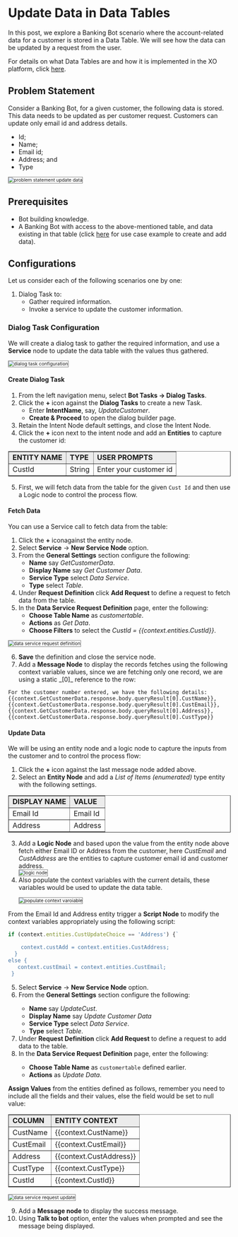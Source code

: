# Update Data in Data Tables

In this post, we explore a Banking Bot scenario where the account-related data for a customer is stored in a Data Table. We will see how the data can be updated by a request from the user.

For details on what Data Tables are and how it is implemented in the XO platform, click <a href="https://developer.kore.ai/docs/bots/advanced-topics/data-as-a-service/" target="_blank"> here</a>.

## Problem Statement

Consider a Banking Bot, for a given customer, the following data is stored. This data needs to be updated as per customer request. Customers can update only email id and address details.

* Id;
* Name;
* Email id;
* Address; and
* Type

<img src="../images/problem-statement-update-data.png" alt="problem statement update data" title="problem statement update data" style="border: 1px solid gray; zoom:75%;">

## Prerequisites

* Bot building knowledge.
* A Banking Bot with access to the above-mentioned table, and data existing in that table (click <a href="https://docsinternal-kore.github.io/docs/xo/how-tos/build-a-banking-assistant/design-digital-skills/add-data-to-data-tables/" target="_blank"> here</a> for use case example to create and add data).

## Configurations

Let us consider each of the following scenarios one by one:

1. Dialog Task to:
    * Gather required information.
    * Invoke a service to update the customer information.

### Dialog Task Configuration

We will create a dialog task to gather the required information, and use a **Service** node to update the data table with the values thus gathered.

<img src="../images/dialog-task-configuration-update.png" alt="dialog task configuration" title="dialog task configuration" style="border: 1px solid gray; zoom:75%;">

#### Create Dialog Task

1. From the left navigation menu, select **Bot Tasks -> Dialog Tasks**.
2. Click the **+** icon against the **Dialog Tasks** to create a new Task.
    * Enter **IntentName**, say, _UpdateCustomer_.
    * **Create & Proceed** to open the dialog builder page.
3. Retain the Intent Node default settings, and close the Intent Node.
4. Click the **+** icon next to the intent node and add an **Entities** to capture the customer id: 

<table border="1.5">
<tr bgcolor="#ECECEC">
   <td>
    <strong>ENTITY NAME</strong>
   </td>
   <td>
    <strong>TYPE</strong>
   </td>
   <td>
    <strong>USER PROMPTS</strong>
   </td>
  </tr>
  <tr>
   <td>
    CustId
   </td>
   <td>
    String
   </td>
   <td>
    Enter your customer id
   </td>
  </tr>
</table>

<ol start="5"><li>First, we will fetch data from the table for the given <code>Cust Id</code> and then use a Logic node to control the process flow.</li></ol>

#### Fetch Data

You can use a Service call to fetch data from the table:

1. Click the **+** iconagainst the entity node.
2. Select **Service** -> **New Service Node** option.
3. From the **General Settings** section configure the following:
    * **Name** say _GetCustomerData_.
    * **Display Name** say _Get Customer Data_.
    * **Service Type** select _Data Service_.
    * **Type** select _Table_.
4. Under **Request Definition** click **Add Request** to define a request to fetch data from the table.
5. In the **Data Service Request Definition** page, enter the following:
    * **Choose Table Name** as _customertable_.
    * **Actions** as _Get Data_.
    * **Choose Filters** to select the _CustId = {{context.entities.CustId}}_.

<img src="../images/data-service-request-definition.png" alt="data service request definition" title="data service request definition" style="border: 1px solid gray; zoom:75%;">

<ol start="6"><li><b>Save</b> the definition and close the service node.</li>
<li>Add a <b>Message Node</b> to display the records fetches using the following context variable values, since we are fetching only one record, we are using a static _[0]_ reference to the row:</li></ol>

```
For the customer number entered, we have the following details: {{context.GetCustomerData.response.body.queryResult[0].CustName}}, {{context.GetCustomerData.response.body.queryResult[0].CustEmail}}, {{context.GetCustomerData.response.body.queryResult[0].Address}}, {{context.GetCustomerData.response.body.queryResult[0].CustType}}
```

#### Update Data

We will be using an entity node and a logic node to capture the inputs from the customer and to control the process flow:

1. Click the **+** icon against the last message node added above.
2. Select an **Entity Node** and add a _List of Items (enumerated)_ type entity with the following settings. 

<table border="1.5">
<tr bgcolor="#ECECEC">
   <td>
    <strong>DISPLAY NAME</strong>
   </td>
   <td>
    <strong>VALUE</strong>
   </td>
  </tr>
  <tr>
   <td>
    Email Id
   </td>
   <td>
    Email Id
   </td>
  </tr>
  <tr>
   <td>
    Address
   </td>
   <td>
    Address
   </td>
  </tr>
</table>

<ol start="3"><li>Add a <b>Logic Node</b> and based upon the value from the entity node above fetch either Email ID or Address from the customer, here <i>CustEmail</i> and <i>CustAddress</i> are the entities to capture customer email id and customer address.</li>

<img src="../images/logic-node.png" alt="logic node" title="logic node" style="border: 1px solid gray; zoom:75%;">

<li>Also populate the context variables with the current details, these variables would be used to update the data table.</li>

<img src="../images/populate-context-variables.png" alt="populate context varoiable" title="banking bot configure columns" style="border: 1px solid gray; zoom:75%;"></ol>

From the Email Id and Address entity trigger a **Script Node** to modify the context variables appropriately using the following script:

```js
if (context.entities.CustUpdateChoice == 'Address') {`

    context.custAdd = context.entities.CustAddress;
  }
else {
   context.custEmail = context.entities.CustEmail;
 }
```

<ol start="5"><li>Select <b>Service</b> -> <b>New Service Node</b> option.</li>
<li>From the <b>General Settings</b> section configure the following:</li>
    <ul><li><b>Name</b> say <i>UpdateCust</i>.
    <li><b>Display Name</b> say <i>Update Customer Data</i>
    <li><b>Service Type</b> select <i>Data Service</i>.
    <li><b>Type</b> select <i>Table</i>.</li></ul>
<li>Under <b>Request Definition</b> click <b>Add Request</b> to define a request to add data to the table.</li>
<li>In the <b>Data Service Request Definition</b> page, enter the following:</li>
    <ul><li><b>Choose Table Name</b> as <code>customertable</code> defined earlier.</li>
    <li><b>Actions</b> as <i>Update Data</i>.</li></ul></ol>

**Assign Values** from the entities defined as follows, remember you need to include all the fields and their values, else the field would be set to null value:

<table border="1.5">
<tr bgcolor="#ECECEC">
   <td>
        <strong>COLUMN</strong>
   </td>
   <td>
        <strong>ENTITY CONTEXT</strong>
   </td>
  </tr>
  <tr>
   <td>
        CustName
   </td>
   <td>
        {{context.CustName}}
   </td>
  </tr>
  <tr>
   <td>
        CustEmail
   </td>
   <td>
        {{context.CustEmail}}
   </td>
  </tr>
  <tr>
   <td>
        Address
   </td>
   <td>
        {{context.CustAddress}}
   </td>
  </tr>
  <tr>
   <td>
        CustType
   </td>
   <td>
        {{context.CustType}}
   </td>
  </tr>
  <tr>
   <td>
        CustId
   </td>
   <td>
        {{context.CustId}}
   </td>
  </tr>
</table>

<img src="../images/data-service-request-update.png" alt="data service request update" title="data service request update" style="border: 1px solid gray; zoom:75%;">

<ol start="9"><li>Add a <b>Message node</b> to display the success message.</li>
<li>Using <b>Talk to bot</b> option, enter the values when prompted and see the message being displayed.</li></ol>
